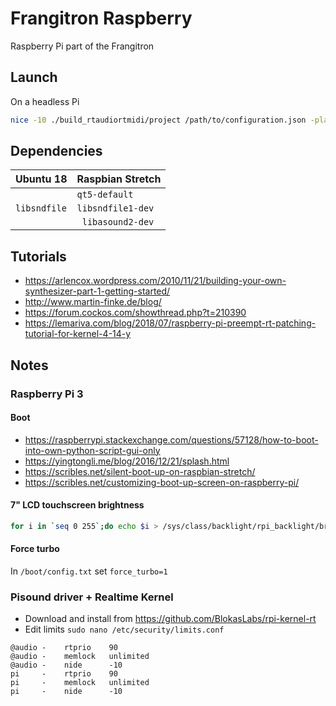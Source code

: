 # Frangitron Raspberry

Raspberry Pi part of the Frangitron

## Launch

On a headless Pi

```bash
nice -10 ./build_rtaudiortmidi/project /path/to/configuration.json -platform linuxfb
```

## Dependencies

| Ubuntu 18 | Raspbian Stretch |
| --- | --- |
|   | `qt5-default` |
| `libsndfile`  | `libsndfile1-dev` |
|   | ` libasound2-dev` |

## Tutorials

- https://arlencox.wordpress.com/2010/11/21/building-your-own-synthesizer-part-1-getting-started/
- http://www.martin-finke.de/blog/
- https://forum.cockos.com/showthread.php?t=210390
- https://lemariva.com/blog/2018/07/raspberry-pi-preempt-rt-patching-tutorial-for-kernel-4-14-y

## Notes

### Raspberry Pi 3

#### Boot

- https://raspberrypi.stackexchange.com/questions/57128/how-to-boot-into-own-python-script-gui-only
- https://yingtongli.me/blog/2016/12/21/splash.html
- https://scribles.net/silent-boot-up-on-raspbian-stretch/
- https://scribles.net/customizing-boot-up-screen-on-raspberry-pi/

#### 7" LCD touchscreen brightness

```bash
for i in `seq 0 255`;do echo $i > /sys/class/backlight/rpi_backlight/brightness;echo $i;sleep 0.1;done
```

#### Force turbo

In `/boot/config.txt` set `force_turbo=1`

### Pisound driver + Realtime Kernel

- Download and install from https://github.com/BlokasLabs/rpi-kernel-rt
- Edit limits `sudo nano /etc/security/limits.conf`

```text
@audio -    rtprio    90
@audio -    memlock   unlimited
@audio -    nide      -10
pi     -    rtprio    90
pi     -    memlock   unlimited
pi     -    nide      -10
```
